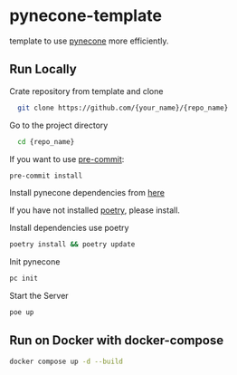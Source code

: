 # pynecone-template

template to use [pynecone](https://github.com/pynecone-io/pynecone) more efficiently.
## Run Locally

Crate repository from template and clone

```bash
  git clone https://github.com/{your_name}/{repo_name}
```

Go to the project directory

```bash
  cd {repo_name}
```

If you want to use [pre-commit](https://pre-commit.com/):

```bash
pre-commit install
```

Install pynecone dependencies from [here](https://pynecone.io/docs/getting-started/installation)

If you have not installed [poetry](https://github.com/python-poetry/poetry), please install.

Install dependencies use poetry

```bash
poetry install && poetry update
```

Init pynecone

```bash
pc init
```

Start the Server

```bash
poe up
```
## Run on Docker with docker-compose

```bash
docker compose up -d --build
```

